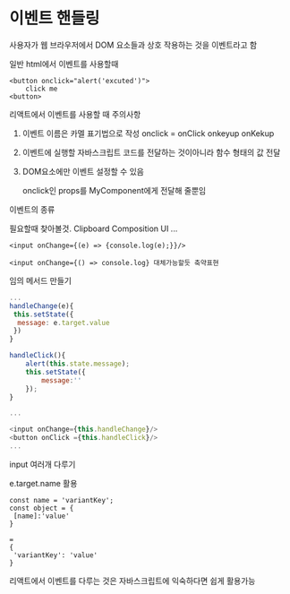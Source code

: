 <h1>이벤트 핸들링</h1>

사용자가 웹 브라우저에서 DOM 요소들과 상호 작용하는 것을 이벤트라고 함



일반 html에서 이벤트를 사용할때

```
<button onclick="alert('excuted')">
	click me
<button>
```

리액트에서 이벤트를 사용할 때 주의사항

1. 이벤트 이름은 카멜 표기법으로 작성 onclick = onClick onkeyup onKekup

2. 이벤트에 실행할 자바스크립트 코드를 전달하는 것이아니라 함수 형태의 값 전달

3. DOM요소에만 이벤트 설정할 수 있음 <MyComponet onClick={doSomething}>

   onclick인 props를 MyComponent에게 전달해 줄뿐임



이벤트의 종류

필요할때 찾아볼것. Clipboard Composition UI ...



```
<input onChange={(e) => {console.log(e);}}/>

<input onChange={() => console.log} 대체가능할듯 축약표현
```



임의 메서드 만들기



```javascript
...
handleChange(e){
 this.setState({
  message: e.target.value
 })
}

handleClick(){
    alert(this.state.message);
    this.setState({
        message:''
    });
}

...

<input onChange={this.handleChange}/>
<button onClick ={this.handleClick}/>
...

```



input 여러개 다루기



e.target.name 활용



```
const name = 'variantKey';
const object = {
 [name]:'value'
}

=
{
 'variantKey': 'value'
}

```



리액트에서 이벤트를 다루는 것은  자바스크립트에 익숙하다면 쉽게 활용가능



